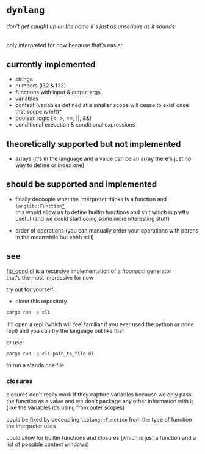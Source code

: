 # `dynlang`

###### don't get caught up on the name it's just as unserious as it sounds

only interpreted for now because that's easier

## currently implemented

- strings
- numbers (i32 & f32)
- functions with input & output args
- variables
- context (variables defined at a smaller scope will cease to exist once that scope is left)[*](#closures)
- boolean logic (<, >, ==, ||, &&)
- conditional execution & conditional expressions

## theoretically supported but not implemented

- arrays (it's in the language and a value can be an array there's just no way to define or index one)

## should be supported and implemented

- finally decouple what the interpreter thinks is a function and `langlib::Function`[*](#closures) \
this would allow us to define builtin functions and shit which is pretty useful (and we could start doing some more interesting stuff)

- order of operations (you can manually order your operations with parens in the meanwhile but ehhh still)

## see

[fib_cond.dl](/fib_cond.dl) is a recursive implementation of a fibonacci generator \
that's the most impressive for now

try out for yourself:

- clone this repository

```sh
cargo run -p cli
```

it'll open a repl (which will feel familiar if you ever used the python or node repl) and you can try the language out like that

or use:

```sh
cargo run -p cli path_to_file.dl
```

to run a standalone file

### closures

closures don't really work if they capture variables because we only pass the function as a value and we don't package any other information with it (like the variables it's using from outer scopes)

could be fixed by decoupling `liblang::Function` from the type of function the interpreter uses

could allow for builtin functions and closures (which is just a function and a list of possible context windows)
